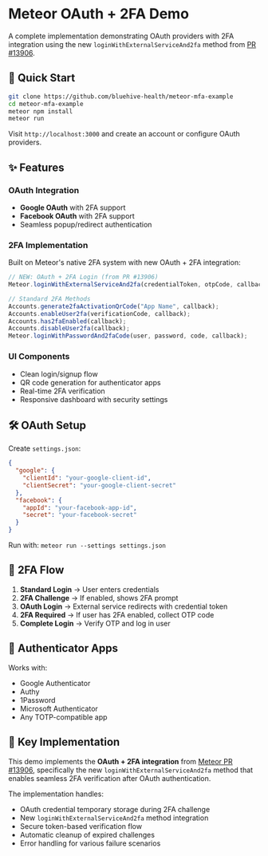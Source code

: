 # Meteor OAuth + 2FA Demo

A complete implementation demonstrating OAuth providers with 2FA integration using the new `loginWithExternalServiceAnd2fa` method from [PR #13906](https://github.com/meteor/meteor/pull/13906).

## 🚀 Quick Start

```bash
git clone https://github.com/bluehive-health/meteor-mfa-example
cd meteor-mfa-example
meteor npm install
meteor run
```

Visit `http://localhost:3000` and create an account or configure OAuth providers.

## ✨ Features

### OAuth Integration
- **Google OAuth** with 2FA support
- **Facebook OAuth** with 2FA support
- Seamless popup/redirect authentication

### 2FA Implementation
Built on Meteor's native 2FA system with new OAuth + 2FA integration:

```javascript
// NEW: OAuth + 2FA Login (from PR #13906)
Meteor.loginWithExternalServiceAnd2fa(credentialToken, otpCode, callback);

// Standard 2FA Methods
Accounts.generate2faActivationQrCode("App Name", callback);
Accounts.enableUser2fa(verificationCode, callback);
Accounts.has2faEnabled(callback);
Accounts.disableUser2fa(callback);
Meteor.loginWithPasswordAnd2faCode(user, password, code, callback);
```

### UI Components
- Clean login/signup flow
- QR code generation for authenticator apps
- Real-time 2FA verification
- Responsive dashboard with security settings

## 🛠 OAuth Setup

Create `settings.json`:
```json
{
  "google": {
    "clientId": "your-google-client-id",
    "clientSecret": "your-google-client-secret"
  },
  "facebook": {
    "appId": "your-facebook-app-id", 
    "secret": "your-facebook-secret"
  }
}
```

Run with: `meteor run --settings settings.json`

## 🔐 2FA Flow

1. **Standard Login** → User enters credentials
2. **2FA Challenge** → If enabled, shows 2FA prompt
3. **OAuth Login** → External service redirects with credential token
4. **2FA Required** → If user has 2FA enabled, collect OTP code
5. **Complete Login** → Verify OTP and log in user

## 📱 Authenticator Apps

Works with:
- Google Authenticator
- Authy
- 1Password
- Microsoft Authenticator
- Any TOTP-compatible app

## 🎯 Key Implementation

This demo implements the **OAuth + 2FA integration** from [Meteor PR #13906](https://github.com/meteor/meteor/pull/13906), specifically the new `loginWithExternalServiceAnd2fa` method that enables seamless 2FA verification after OAuth authentication.

The implementation handles:
- OAuth credential temporary storage during 2FA challenge
- New `loginWithExternalServiceAnd2fa` method integration
- Secure token-based verification flow  
- Automatic cleanup of expired challenges
- Error handling for various failure scenarios

